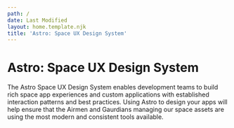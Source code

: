 ```yaml
---
path: /
date: Last Modified
layout: home.template.njk
title: 'Astro: Space UX Design System'
---
```


# Astro: Space UX Design System

The Astro Space UX Design System enables development teams to build rich space app experiences and custom applications with established interaction patterns and best practices. Using Astro to design your apps will help ensure that the Airmen and Gaurdians managing our space assets are using the most modern and consistent tools available.
